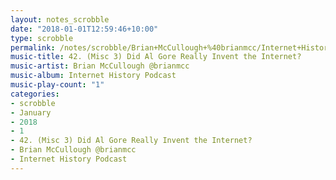 ```yaml
---
layout: notes_scrobble
date: "2018-01-01T12:59:46+10:00"
type: scrobble
permalink: /notes/scrobble/Brian+McCullough+%40brianmcc/Internet+History+Podcast/af91b55595f06d5e45d61cfce85499ec0ff337e6.html
music-title: 42. (Misc 3) Did Al Gore Really Invent the Internet?
music-artist: Brian McCullough @brianmcc
music-album: Internet History Podcast
music-play-count: "1"
categories:
- scrobble
- January
- 2018
- 1
- 42. (Misc 3) Did Al Gore Really Invent the Internet?
- Brian McCullough @brianmcc
- Internet History Podcast
---
```


